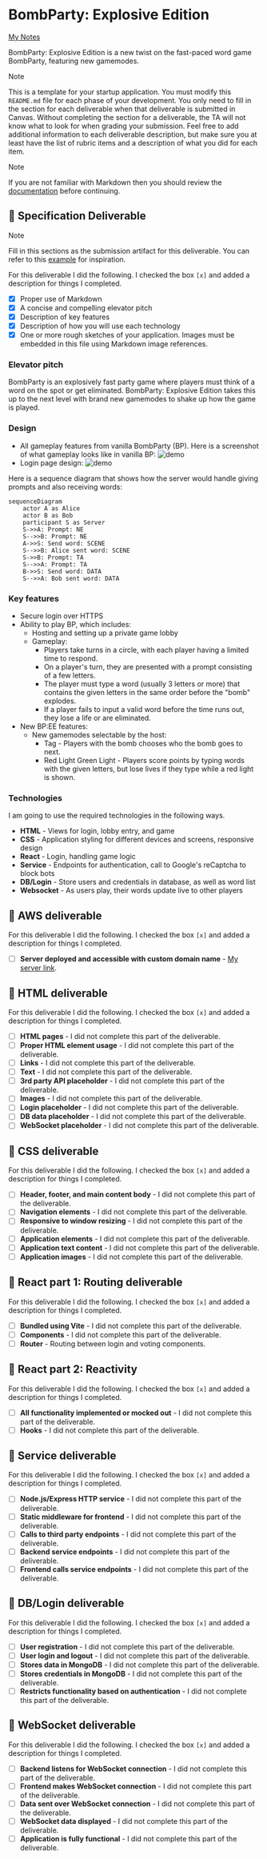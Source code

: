 # BombParty: Explosive Edition

[My Notes](notes.md)

BombParty: Explosive Edition is a new twist on the fast-paced word game BombParty, featuring new gamemodes.


> [!NOTE]
>  This is a template for your startup application. You must modify this `README.md` file for each phase of your development. You only need to fill in the section for each deliverable when that deliverable is submitted in Canvas. Without completing the section for a deliverable, the TA will not know what to look for when grading your submission. Feel free to add additional information to each deliverable description, but make sure you at least have the list of rubric items and a description of what you did for each item.

> [!NOTE]
>  If you are not familiar with Markdown then you should review the [documentation](https://docs.github.com/en/get-started/writing-on-github/getting-started-with-writing-and-formatting-on-github/basic-writing-and-formatting-syntax) before continuing.

## 🚀 Specification Deliverable

> [!NOTE]
>  Fill in this sections as the submission artifact for this deliverable. You can refer to this [example](https://github.com/webprogramming260/startup-example/blob/main/README.md) for inspiration.

For this deliverable I did the following. I checked the box `[x]` and added a description for things I completed.

- [x] Proper use of Markdown
- [x] A concise and compelling elevator pitch
- [x] Description of key features
- [x] Description of how you will use each technology
- [x] One or more rough sketches of your application. Images must be embedded in this file using Markdown image references.

### Elevator pitch

BombParty is an explosively fast party game where players must think of a word on the spot or get eliminated. BombParty: Explosive Edition takes this up to the next level with brand new gamemodes to shake up how the game is played.

### Design
- All gameplay features from vanilla BombParty (BP). Here is a screenshot of what gameplay looks like in vanilla BP:
![demo](demo.png)
- Login page design: 
![demo](login.png)

Here is a sequence diagram that shows how the server would handle giving prompts and also receiving words:

```mermaid
sequenceDiagram
    actor A as Alice
    actor B as Bob
    participant S as Server
    S->>A: Prompt: NE
    S-->>B: Prompt: NE
    A->>S: Send word: SCENE
    S-->>B: Alice sent word: SCENE
    S->>B: Prompt: TA
    S-->>A: Prompt: TA
    B->>S: Send word: DATA
    S-->>A: Bob sent word: DATA
```

### Key features

- Secure login over HTTPS
- Ability to play BP, which includes:
	- Hosting and setting up a private game lobby
	- Gameplay:
		- Players take turns in a circle, with each player having a limited time to respond.
		- On a player's turn, they are presented with a prompt consisting of a few letters.
		- The player must type a word (usually 3 letters or more) that contains the given letters in the same order before the "bomb" explodes.
		- If a player fails to input a valid word before the time runs out, they lose a life or are eliminated.
- New BP:EE features:
	- New gamemodes selectable by the host:
		- Tag - Players with the bomb chooses who the bomb goes to next.
		- Red Light Green Light - Players score points by typing words with the given letters, but lose lives if they type while a red light is shown.

### Technologies

I am going to use the required technologies in the following ways.

- **HTML** - Views for login, lobby entry, and game
- **CSS** - Application styling for different devices and screens, responsive design
- **React** - Login, handling game logic
- **Service** - Endpoints for authentication, call to Google's reCaptcha to block bots
- **DB/Login** - Store users and credentials in database, as well as word list
- **Websocket** - As users play, their words update live to other players

## 🚀 AWS deliverable

For this deliverable I did the following. I checked the box `[x]` and added a description for things I completed.

- [ ] **Server deployed and accessible with custom domain name** - [My server link](https://yourdomainnamehere.click).

## 🚀 HTML deliverable

For this deliverable I did the following. I checked the box `[x]` and added a description for things I completed.

- [ ] **HTML pages** - I did not complete this part of the deliverable.
- [ ] **Proper HTML element usage** - I did not complete this part of the deliverable.
- [ ] **Links** - I did not complete this part of the deliverable.
- [ ] **Text** - I did not complete this part of the deliverable.
- [ ] **3rd party API placeholder** - I did not complete this part of the deliverable.
- [ ] **Images** - I did not complete this part of the deliverable.
- [ ] **Login placeholder** - I did not complete this part of the deliverable.
- [ ] **DB data placeholder** - I did not complete this part of the deliverable.
- [ ] **WebSocket placeholder** - I did not complete this part of the deliverable.

## 🚀 CSS deliverable

For this deliverable I did the following. I checked the box `[x]` and added a description for things I completed.

- [ ] **Header, footer, and main content body** - I did not complete this part of the deliverable.
- [ ] **Navigation elements** - I did not complete this part of the deliverable.
- [ ] **Responsive to window resizing** - I did not complete this part of the deliverable.
- [ ] **Application elements** - I did not complete this part of the deliverable.
- [ ] **Application text content** - I did not complete this part of the deliverable.
- [ ] **Application images** - I did not complete this part of the deliverable.

## 🚀 React part 1: Routing deliverable

For this deliverable I did the following. I checked the box `[x]` and added a description for things I completed.

- [ ] **Bundled using Vite** - I did not complete this part of the deliverable.
- [ ] **Components** - I did not complete this part of the deliverable.
- [ ] **Router** - Routing between login and voting components.

## 🚀 React part 2: Reactivity

For this deliverable I did the following. I checked the box `[x]` and added a description for things I completed.

- [ ] **All functionality implemented or mocked out** - I did not complete this part of the deliverable.
- [ ] **Hooks** - I did not complete this part of the deliverable.

## 🚀 Service deliverable

For this deliverable I did the following. I checked the box `[x]` and added a description for things I completed.

- [ ] **Node.js/Express HTTP service** - I did not complete this part of the deliverable.
- [ ] **Static middleware for frontend** - I did not complete this part of the deliverable.
- [ ] **Calls to third party endpoints** - I did not complete this part of the deliverable.
- [ ] **Backend service endpoints** - I did not complete this part of the deliverable.
- [ ] **Frontend calls service endpoints** - I did not complete this part of the deliverable.

## 🚀 DB/Login deliverable

For this deliverable I did the following. I checked the box `[x]` and added a description for things I completed.

- [ ] **User registration** - I did not complete this part of the deliverable.
- [ ] **User login and logout** - I did not complete this part of the deliverable.
- [ ] **Stores data in MongoDB** - I did not complete this part of the deliverable.
- [ ] **Stores credentials in MongoDB** - I did not complete this part of the deliverable.
- [ ] **Restricts functionality based on authentication** - I did not complete this part of the deliverable.

## 🚀 WebSocket deliverable

For this deliverable I did the following. I checked the box `[x]` and added a description for things I completed.

- [ ] **Backend listens for WebSocket connection** - I did not complete this part of the deliverable.
- [ ] **Frontend makes WebSocket connection** - I did not complete this part of the deliverable.
- [ ] **Data sent over WebSocket connection** - I did not complete this part of the deliverable.
- [ ] **WebSocket data displayed** - I did not complete this part of the deliverable.
- [ ] **Application is fully functional** - I did not complete this part of the deliverable.
